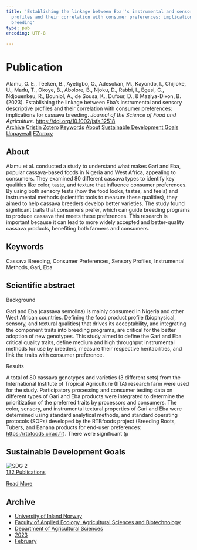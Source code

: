```yaml
---
title: 'Establishing the linkage between Eba''s instrumental and sensory descriptive
  profiles and their correlation with consumer preferences: implications for cassava
  breeding'
type: pub
encoding: UTF-8

---
```

<h1>Publication</h1>
<article id="csl-bib-container-F3KSAERL" class="csl-bib-container">
  <div class="csl-bib-body"> <div class="csl-entry">Alamu, O. E., Teeken, B., Ayetigbo, O., Adesokan, M., Kayondo, I., Chijioke, U., Madu, T., Okoye, B., Abolore, B., Njoku, D., Rabbi, I., Egesi, C., Ndjouenkeu, R., Bouniol, A., de Sousa, K., Dufour, D., &#38; Maziya-Dixon, B. (2023). Establishing the linkage between Eba’s instrumental and sensory descriptive profiles and their correlation with consumer preferences: implications for cassava breeding. <i>Journal of the Science of Food and Agriculture</i>. <a href="https://doi.org/10.1002/jsfa.12518">https://doi.org/10.1002/jsfa.12518</a></div> </div>
  <div class="csl-bib-buttons">
    <a href="#taxonomy-article-F3KSAERL" alt="archive" class="csl-bib-button">Archive</a>
    <a href="https://app.cristin.no/results/show.jsf?id=2128822" alt="Cristin" class="csl-bib-button">Cristin</a>
    <a href="http://zotero.org/groups/5881554/items/F3KSAERL" alt="Zotero" class="csl-bib-button">Zotero</a>
    <a href="#keywords-article-F3KSAERL" alt="keywords" class="csl-bib-button">Keywords</a>
    <a href="#about-article-F3KSAERL" alt="about_pub" class="csl-bib-button">About</a>
    <a href="#sdg-article-F3KSAERL" alt="sdg" class="csl-bib-button">Sustainable Development Goals</a>
    <a href="https://onlinelibrary.wiley.com/doi/pdfdirect/10.1002/jsfa.12518" alt="Unpaywall" class="csl-bib-button">Unpaywall</a>
    <a href="https://onlinelibrary.wiley.com/doi/pdfdirect/10.1002/jsfa.12518" alt="EZproxy" class="csl-bib-button">EZproxy</a>
  </div>
  <div id="csl-bib-meta-container-F3KSAERL"></div>
</article>
<div id="csl-bib-meta-F3KSAERL" class="csl-bib-meta">
  <article id="about-article-F3KSAERL" class="about_pub-article">
    <h1>About</h1>
    Alamu et al. conducted a study to understand what makes Gari and Eba, popular cassava-based foods in Nigeria and West Africa, appealing to consumers. They examined 80 different cassava types to identify key qualities like color, taste, and texture that influence consumer preferences. By using both sensory tests (how the food looks, tastes, and feels) and instrumental methods (scientific tools to measure these qualities), they aimed to help cassava breeders develop better varieties. The study found significant traits that consumers prefer, which can guide breeding programs to produce cassava that meets these preferences. This research is important because it can lead to more widely accepted and better-quality cassava products, benefiting both farmers and consumers.
  </article>
  <article id="keywords-article-F3KSAERL" class="keywords-article">
    <h1>Keywords</h1>
    Cassava Breeding, Consumer Preferences, Sensory Profiles, Instrumental Methods, Gari, Eba
  </article>
  <article id="abstract-article-F3KSAERL" class="abstract-article">
    <h1>Scientific abstract</h1>
    Background 
 
Gari and Eba (cassava semolina) is mainly consumed in Nigeria and other West African countries. Defining the food product profile (biophysical, sensory, and textural qualities) that drives its acceptability, and integrating the component traits into breeding programs, are critical for the better adoption of new genotypes. This study aimed to define the Gari and Eba critical quality traits, define medium and high throughput instrumental methods for use by breeders, measure their respective heritabilities, and link the traits with consumer preference. 
 
Results 
 
A total of 80 cassava genotypes and varieties (3 different sets) from the International Institute of Tropical Agriculture (IITA) research farm were used for the study. Participatory processing and consumer testing data on different types of Gari and Eba products were integrated to determine the prioritization of the preferred traits by processors and consumers. The color, sensory, and instrumental textural properties of Gari and Eba were determined using standard analytical methods, and standard operating protocols (SOPs) developed by the RTBfoods project (Breeding Roots, Tubers, and Banana products for end-user preferences: https://rtbfoods.cirad.fr). There were significant (p
  </article>
  <article id="sdg-article-F3KSAERL" class="sdg-article">
    <h1>Sustainable Development Goals</h1>
    <div class="sdg-container"><div id="sdg2" class="sdg">
        <img src="{{< params subfolder >}}images/sdg/sdg02_en.png" class="image" alt="SDG 2">
        <div class="sdg-overlay">
          <a href="{{< params subfolder >}}en/archive/?sdg=2#archive" class="sdg-publication-count"><span>132</span> Publications</a>
          <p><a href="https://sdgs.un.org/goals/goal2" class="sdg-read-more">Read More</a></p>
        </div>
      </div></div>
  </article>
  <article id="taxonomy-article-F3KSAERL" class="taxonomy-article">
    <h1>Archive</h1>
    <ul>
      <li><a href="{{< params subfolder >}}en/archive/?key=3DCRN523">University of Inland Norway</a></li>
      <li><a href="{{< params subfolder >}}en/archive/?key=T77LXH6D">Faculty of Applied Ecology, Agricultural Sciences and Biotechnology</a></li>
      <li><a href="{{< params subfolder >}}en/archive/?key=SSN4QLEC">Department of Agricultural Sciences</a></li>
      <li><a href="{{< params subfolder >}}en/archive/?key=DRHXCX63">2023</a></li>
      <li><a href="{{< params subfolder >}}en/archive/?key=UXXP95M6">February</a></li>
    </ul>
  </article>
</div>

